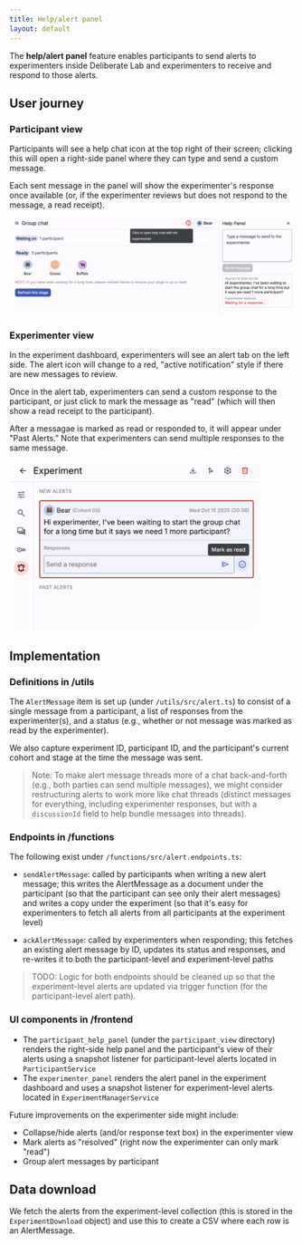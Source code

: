 ```yaml
---
title: Help/alert panel
layout: default
---
```


The **help/alert panel** feature enables participants to send alerts to
experimenters inside Deliberate Lab and experimenters to receive and respond
to those alerts.

## User journey

### Participant view
Participants will see a help chat icon at the top right of their screen;
clicking this will open a right-side panel where they can type and send
a custom message.

Each sent message in the panel will show the experimenter's response
once available (or, if the experimenter reviews but does not respond to the
message, a read receipt).

<img src="../assets/images/features/alerts/alert-feature-participant-view.png"
  alt="Screenshot of participant view of help panel containing alert message"
/>

### Experimenter view
In the experiment dashboard, experimenters will see an alert tab on the
left side. The alert icon will change to a red, "active notification" style
if there are new messages to review.

Once in the alert tab, experimenters can send a custom response to the
participant, or just click to mark the message as "read" (which will then
show a read receipt to the participant).

After a messagae is marked as read or responded to, it will appear under
"Past Alerts." Note that experimenters can send multiple responses to the
same message.

<img src="../assets/images/features/alerts/alert-feature-experimenter-view.png"
  style="max-height: 300px"
  alt="Screenshot of experimenter view of alerts in dashboard"
/>

## Implementation

### Definitions in /utils
The `AlertMessage` item is set up (under `/utils/src/alert.ts`)
to consist of a single message from a participant, a list of responses
from the experimenter(s), and a status (e.g., whether or not message was marked
as read by the experimenter).

We also capture experiment ID, participant ID, and the participant's
current cohort and stage at the time the message was sent.

> Note: To make alert message threads more of a chat back-and-forth (e.g.,
both parties can send multiple messages), we might consider restructuring
alerts to work more like chat threads (distinct messages for everything,
including experimenter responses, but with a `discussionId` field to help
bundle messages into threads).

### Endpoints in /functions
The following exist under `/functions/src/alert.endpoints.ts`:

- `sendAlertMessage`: called by participants when writing a new alert message;
  this writes the AlertMessage as a document under the participant (so that
  the participant can see only their alert messages) and writes
  a copy under the experiment (so that it's easy for experimenters to
  fetch all alerts from all participants at the experiment level)

- `ackAlertMessage`: called by experimenters when responding; this fetches
  an existing alert message by ID, updates its status and responses, and
  re-writes it to both the participant-level and experiment-level paths

> TODO: Logic for both endpoints should be cleaned up so that the
experiment-level alerts are updated via trigger function
(for the participant-level alert path).

### UI components in /frontend
- The `participant_help_panel` (under the `participant_view` directory)
  renders the right-side help panel and the participant's view of their alerts
  using a snapshot listener for participant-level alerts located in
  `ParticipantService`
- The `experimenter_panel` renders the alert panel in the experiment
  dashboard and uses a snapshot listener for experiment-level alerts
  located in `ExperimentManagerService`

Future improvements on the experimenter side might include:

- Collapse/hide alerts (and/or response text box) in the experimenter view
- Mark alerts as "resolved" (right now the experimenter can only mark "read")
- Group alert messages by participant

## Data download
We fetch the alerts from the experiment-level collection (this is stored
in the `ExperimentDownload` object) and use this to create a CSV where
each row is an AlertMessage.
